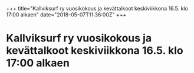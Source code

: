 +++
title="Kallviksurf ry vuosikokous ja kevättalkoot keskiviikkona 16.5. klo 17:00 alkaen"
date="2018-05-07T11:36:00Z"
+++

# Kallviksurf ry vuosikokous ja kevättalkoot keskiviikkona 16.5. klo 17:00 alkaen




